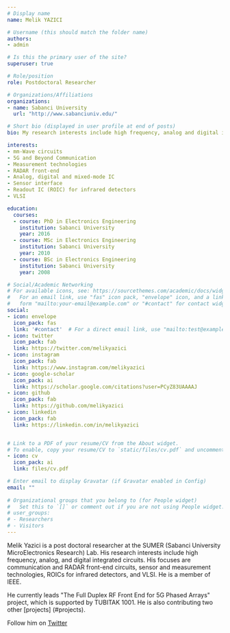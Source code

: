 ```yaml
---
# Display name
name: Melik YAZICI

# Username (this should match the folder name)
authors:
- admin

# Is this the primary user of the site?
superuser: true

# Role/position
role: Postdoctoral Researcher 

# Organizations/Affiliations
organizations:
- name: Sabanci University
  url: "http://www.sabanciuniv.edu/"

# Short bio (displayed in user profile at end of posts)
bio: My research interests include high frequency, analog and digital integrated circuits.

interests:
- mm-Wave circuits
- 5G and Beyond Communication
- Measurement technologies
- RADAR front-end
- Analog, digital and mixed-mode IC
- Sensor interface
- Readout IC (ROIC) for infrared detectors
- VLSI

education:
  courses:
  - course: PhD in Electronics Engineering
    institution: Sabanci University
    year: 2016
  - course: MSc in Electronics Engineering
    institution: Sabanci University
    year: 2010
  - course: BSc in Electronics Engineering
    institution: Sabanci University
    year: 2008

# Social/Academic Networking
# For available icons, see: https://sourcethemes.com/academic/docs/widgets/#icons
#   For an email link, use "fas" icon pack, "envelope" icon, and a link in the
#   form "mailto:your-email@example.com" or "#contact" for contact widget.
social:
- icon: envelope
  icon_pack: fas
  link: '#contact'  # For a direct email link, use "mailto:test@example.org".
- icon: twitter
  icon_pack: fab
  link: https://twitter.com/melikyazici
- icon: instagram
  icon_pack: fab
  link: https://www.instagram.com/melikyazici
- icon: google-scholar
  icon_pack: ai
  link: https://scholar.google.com/citations?user=PCyZ83UAAAAJ
- icon: github
  icon_pack: fab
  link: https://github.com/melikyazici
- icon: linkedin
  icon_pack: fab
  link: https://linkedin.com/in/melikyazici


# Link to a PDF of your resume/CV from the About widget.
# To enable, copy your resume/CV to `static/files/cv.pdf` and uncomment the lines below.  
- icon: cv
  icon_pack: ai
  link: files/cv.pdf

# Enter email to display Gravatar (if Gravatar enabled in Config)
email: ""
  
# Organizational groups that you belong to (for People widget)
#   Set this to `[]` or comment out if you are not using People widget.  
# user_groups:
# - Researchers
# - Visitors
---
```


Melik Yazici is a post doctoral researcher at the SUMER (Sabanci University MicroElectronics Research) Lab. His research interests include high frequency, analog, and digital integrated circuits. His focuses are communication and RADAR front-end circuits, sensor and measurement technologies, ROICs for infrared detectors, and VLSI. He is a member of IEEE.

He currently leads "The Full Duplex RF Front End for 5G Phased Arrays" project, which is supported by TUBITAK 1001. He is also contributing two other [projects] (#projects).

Follow him on [Twitter](https://twitter.com/melikyazici/)

